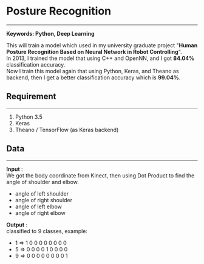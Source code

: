 # Posture Recognition
---------------------
**Keywords: Python, Deep Learning**
  
This will train a model which used in my university graduate project "**Human Posture Recognition Based on Neural Network in Robot Controlling**".  
In 2013, I trained the model that using C++ and OpenNN, and I got **84.04%** classification accuracy.   
Now I train this model again that using Python, Keras, and Theano as backend, then I get a better classification accuracy which is **99.04%**.  
  
  
## Requirement
--------------
1. Python 3.5
2. Keras
3. Theano / TensorFlow (as Keras backend)

## Data
-------
**Input** :  
We got the body coordinate from Kinect, then using Dot Product to find the angle of shoulder and elbow.   
  * angle of left shoulder  
  * angle of right shoulder  
  * angle of left elbow  
  * angle of right elbow  
  
**Output** :  
classified to 9 classes, example:  
  * 1 => 1 0 0 0 0 0 0 0 0  
  * 5 => 0 0 0 0 1 0 0 0 0  
  * 9 => 0 0 0 0 0 0 0 0 1  
